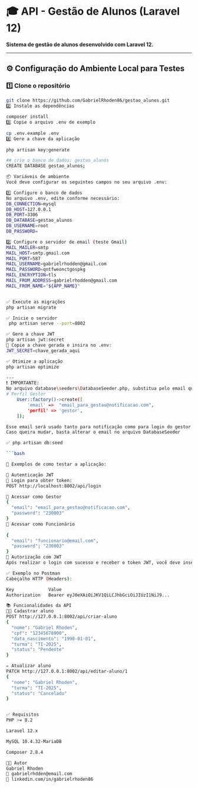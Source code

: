 # 🎓 API - Gestão de Alunos (Laravel 12)

**Sistema de gestão de alunos desenvolvido com Laravel 12.**

---

## ⚙️ Configuração do Ambiente Local para Testes

### 1️⃣ Clone o repositório

```bash
git clone https://github.com/GabrielRhoden86/gestao_alunos.git
2️⃣ Instale as dependências
 
composer install
3️⃣ Copie o arquivo .env de exemplo
 
cp .env.example .env
4️⃣ Gere a chave da aplicação
 
php artisan key:generate

## crie o banco de dados: gestao_alunos
CREATE DATABASE gestao_alunos;

📦 Variáveis de ambiente
Você deve configurar os seguintes campos no seu arquivo .env:

1️⃣ Configure o banco de dados
No arquivo .env, edite conforme necessário:
DB_CONNECTION=mysql
DB_HOST=127.0.0.1
DB_PORT=3306
DB_DATABASE=gestao_alunos
DB_USERNAME=root
DB_PASSWORD=

2️⃣ Configure o servidor de email (teste Gmail) 
MAIL_MAILER=smtp
MAIL_HOST=smtp.gmail.com
MAIL_PORT=587
MAIL_USERNAME=gabrielrhodden@gmail.com
MAIL_PASSWORD=qntfweonctgospkg
MAIL_ENCRYPTION=tls
MAIL_FROM_ADDRESS=gabrielrhodden@gmail.com
MAIL_FROM_NAME="${APP_NAME}"


✅ Execute as migrações
php artisan migrate

✅ Inicie o servidor
 php artisan serve --port=8002

✅ Gere a chave JWT
php artisan jwt:secret
📝 Copie a chave gerada e insira no .env:
JWT_SECRET=chave_gerada_aqui

✅ Otimize a aplicação
php artisan optimize

---
❗ IMPORTANTE:
No arquivo database\seeders\DatabaseSeeder.php, substitua pelo email que irá receber a notificação:
# Perfil Gestor
    User::factory()->create([
        'email' =>  "email_para_gestao@notificacao.com",
        'perfil' => 'gestor',
    ]);

Esse email será usado tanto para notificação como para login do gestor. 
Caso queira mudar, basta alterar o email no arquivo DatabaseSeeder

✅ php artisan db:seed

```bash

🧪 Exemplos de como testar a aplicação:

🔐 Autenticação JWT
🔑 Login para obter token:
POST http://localhost:8002/api/login

👤 Acessar como Gestor
{
  "email": "email_para_gestao@notificacao.com", 
  "password": "230803"
}
👤 Acessar como Funcionário
 
{
  "email": "funcionario@email.com",
  "password": "230803"
}
🔐 Autorização com JWT
Após realizar o login com sucesso e receber o token JWT, você deve inseri-lo no cabeçalho da requisição para acessar as rotas protegidas.

✅ Exemplo no Postman
Cabeçalho HTTP (Headers):

Key         	Value
Authorization	Bearer eyJ0eXAiOiJKV1QiLCJhbGciOiJIUzI1NiJ9...

📚 Funcionalidades da API
👨‍🎓 Cadastrar aluno
POST http://127.0.0.1:8002/api/criar-aluno
{
  "nome": "Gabriel Rhoden",
  "cpf": "12345678900",
  "data_nascimento": "1990-01-01",
  "turma": "TI-2025",
  "status": "Pendente"
}

✏️ Atualizar aluno
PATCH http://127.0.0.1:8002/api/editar-aluno/1
{
  "nome": "Gabriel Rhoden",
  "turma": "TI-2025",
  "status": "Cancelado"
}


✅ Requisitos
PHP >= 8.2

Laravel 12.x

MySQL 10.4.32-MariaDB

Composer 2.8.4

👨‍💻 Autor
Gabriel Rhoden
📧 gabrielrhdden@email.com
🔗 linkedin.com/in/gabrielrhoden86


